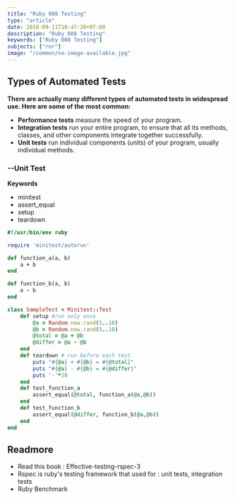 ```yaml
---
title: "Ruby 008 Testing"
type: "article"
date: 2018-09-11T10:47:20+07:00
description: "Ruby 008 Testing"
keywords: ["Ruby 008 Testing"]
subjects: ["ror"]
image: "/common/no-image-available.jpg"
---
```


## Types of Automated Tests

**There are actually many different types of automated tests in widespread use. Here are some of the most common:**

- **Performance tests** measure the speed of your program.
- **Integration tests** run your entire program, to ensure that all its methods, classes, and other components integrate together successfully.
- **Unit tests** run individual components (units) of your program, usually individual methods.

### --Unit Test

**Keywords**

- minitest
- assert_equal
- setup
- teardown

```ruby
#!/usr/bin/env ruby

require 'minitest/autorun'

def function_a(a, b)
	a + b
end

def function_b(a, b)
	a - b
end

class SampleTest < Minitest::Test
	def setup #run only once
		@a = Random.new.rand(1..10)
		@b = Random.new.rand(5..10)
		@total = @a + @b
		@differ = @a - @b
	end
	def teardown # run before each test
		puts "#{@a} + #{@b} = #{@total}"
		puts "#{@a} - #{@b} = #{@differ}"
		puts '-'*20
	end
	def test_function_a		
		assert_equal(@total, function_a(@a,@b))
	end
	def test_function_b
		assert_equal(@differ, function_b(@a,@b))
	end	
end
```

## Readmore

- Read this book : Effective-testing-rspec-3
- Rspec is ruby's testing framework that used for : unit tests, integration tests
- Ruby Benchmark